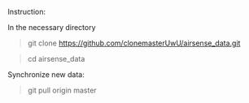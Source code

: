 Instruction:

In the necessary directory

> git clone https://github.com/clonemasterUwU/airsense_data.git

> cd airsense_data

Synchronize new data:

> git pull origin master
